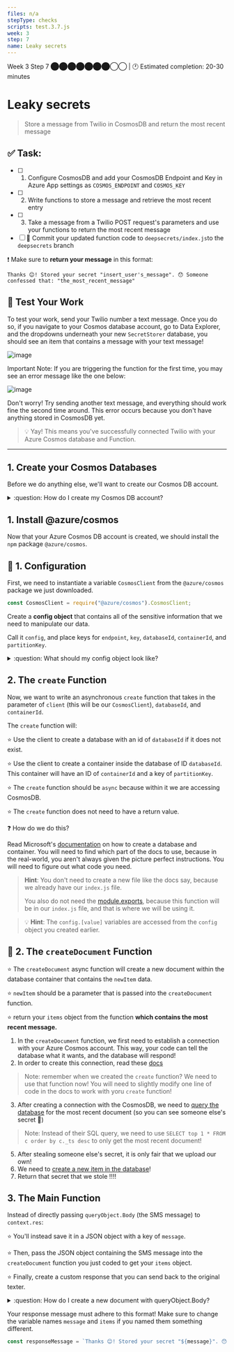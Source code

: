 ```yaml
---
files: n/a
stepType: checks
scripts: test.3.7.js
week: 3
step: 7
name: Leaky secrets
---
```


Week 3 Step 7 ⬤⬤⬤⬤⬤⬤⬤◯◯ | 🕐 Estimated completion: 20-30 minutes

# Leaky secrets
> Store a message from Twilio in CosmosDB and return the most recent message

## ✅  Task:
- [ ]  1. Configure CosmosDB and add your CosmosDB Endpoint and Key in Azure App settings as `COSMOS_ENDPOINT` and `COSMOS_KEY`
- [ ]  2. Write functions to store a message and retrieve the most recent entry
- [ ]  3. Take a message from a Twilio POST request's parameters and use your functions to return the most recent message
- [ ] 🚀 Commit your updated function code to `deepsecrets/index.js`to the `deepsecrets` branch

❗ Make sure to **return your message** in this format:
```
Thanks 😊! Stored your secret "insert_user's_message". 😯 Someone confessed that: "the_most_recent_message"
```

## 🚧 Test Your Work

To test your work, send your Twilio number a text message. Once you do so, if you navigate to your Cosmos database account, go to Data Explorer, and the dropdowns underneath your new `SecretStorer` database, you should see an item that contains a message with your text message!

![image](https://user-images.githubusercontent.com/49426183/120911610-99c41000-c63d-11eb-88cc-601c61585e87.png)

Important Note: If you are triggering the function for the first time, you may see an error message like the one below:

![image](https://user-images.githubusercontent.com/49426183/120911569-46ea5880-c63d-11eb-89c3-18c0205dcef4.png)

Don't worry! Try sending another text message, and everything should work fine the second time around. This error occurs because you don't have anything stored in CosmosDB yet.

> 💡 Yay! This means you've successfully connected Twilio with your Azure Cosmos database and Function.

---

## 1. Create your Cosmos Databases

Before we do anything else, we'll want to create our Cosmos DB account.

<details>
<summary>:question: How do I create my Cosmos DB account?</summary>

1. Navigate to your Azure Portal and click on `Azure Cosmos DB` under Azure Services.

![image](https://user-images.githubusercontent.com/49426183/120911257-90857400-c63a-11eb-9046-d9a7401e24af.png)

2. Click `Create Azure Cosmos DB Account`.

![image](https://user-images.githubusercontent.com/49426183/120911303-405ae180-c63b-11eb-98eb-6a1fedcad05c.png)

3. Under `Select API Option`, choose `Core (SQL) - Recommended`.

![image](https://user-images.githubusercontent.com/49426183/120911316-5d8fb000-c63b-11eb-8466-f7bfc938d1f8.png)

4. Fill in your account name, leave default options as they are, and click `Review + create`.

![image](https://user-images.githubusercontent.com/49426183/120911344-b52e1b80-c63b-11eb-82ff-e6b5f2e9075a.png)

5. Click `Create` a final time.

![image](https://user-images.githubusercontent.com/49426183/120911368-e7d81400-c63b-11eb-9855-686d444eb1ec.png)

6. Once deployment is complete, click `Go to resource`.

![image](https://user-images.githubusercontent.com/49426183/120911461-83698480-c63c-11eb-8260-b622013485a3.png)

7. Before you return to VSCODE, record the Cosmos Database URI and Key. That should be under Setting/Keys
![Screenshot from 2021-07-08 21-05-47-edited_cosmo_key](https://user-images.githubusercontent.com/15052690/125008466-9357f800-e030-11eb-9241-ee1ef668e4e8.png)

8. Create new Azure function application settings per [Azure App Setting](https://docs.microsoft.com/en-us/azure/azure-functions/functions-how-to-use-azure-function-app-settings?tabs=portal#settings). Label them `COSMOS_ENDPOINT` with the cosmos URI as the value and `COSMOS_KEY` with the cosmos Key as the value.
![Screenshot from 2021-07-08 14-45-27-edited_function_app](https://user-images.githubusercontent.com/15052690/125008667-fc3f7000-e030-11eb-9dc7-6f3ca0099b9b.png)

</details>

## 1. Install @azure/cosmos

Now that your Azure Cosmos DB account is created, we should install the `npm` package `@azure/cosmos`.

## 🔧 1. Configuration

First, we need to instantiate a variable `CosmosClient` from the `@azure/cosmos` package we just downloaded.

```js
const CosmosClient = require("@azure/cosmos").CosmosClient;
```

Create a **config object** that contains all of the sensitive information that we need to manipulate our data.

Call it `config`, and place keys for `endpoint`, `key`, `databaseId`, `containerId`, and `partitionKey`.

<details>
<summary>:question: What should my config object look like?</summary>

Here is an example of the config object. Make sure your databaseId, containerId, and partitionKey are correct.

```js
const config = {
  endpoint: process.env.COSMOS_ENDPOINT,
  key: process.env.COSMOS_KEY,
  databaseId: "SecretStorer",
  containerId: "secrets",
  partitionKey: {kind: "Hash", paths: ["/secrets"]}
};
```

</details>

## 2. The `create` Function

Now, we want to write an asynchronous `create` function that takes in the parameter of `client` (this will be our `CosmosClient`), `databaseId`, and `containerId`. 

The `create` function will:

⭐️ Use the client to create a database with an id of `databaseId` if it does not exist.

⭐️ Use the client to create a container inside the database of ID `databaseId`. This container will have an ID of `containerId` and a key of `partitionKey`.

⭐️ The `create` function should be `async` because within it we are accessing CosmosDB.

⭐️ The `create` function does not need to have a return value.

❓ How do we do this?

Read Microsoft's [documentation](https://docs.microsoft.com/en-us/azure/cosmos-db/sql-api-nodejs-get-started) on how to create a database and container. 
You will need to find which part of the docs to use, because in the real-world, you aren't always given the picture perfect instructions. You will need to figure out what code you need.
  
> **Hint**: You don't need to create a new file like the docs say, because we already have our `index.js` file. 
> 
> You also do not need the [module.exports](https://stackify.com/node-js-module-exports/), because this function will be in our `index.js` file, and that is where we will be using it. 

> :bulb: **Hint**: The `config.[value]` variables are accessed from the `config` object you created earlier.

## 📜 2. The `createDocument` Function

⭐️ The `createDocument` async function will create a new document within the database container that contains the `newItem` data.

⭐️ `newItem` should be a parameter that is passed into the `createDocument` function.

⭐️ return your `items` object from the function **which contains the most recent message.**

1. In the `createDocument` function, we first need to establish a connection with your Azure Cosmos account. This way, your code can tell the database what it wants, and the database will respond!
2. In order to create this connection, read these [docs](https://docs.microsoft.com/en-us/azure/cosmos-db/sql-api-nodejs-get-started#connect-to-the-azure-cosmos-account)
> Note: remember when we created the `create` function? We need to use that function now! You will need to slightly modify one line of code in the docs to work with yoru `create` function!
3. After creating a connection with the CosmosDB, we need to [query the database](https://docs.microsoft.com/en-us/azure/cosmos-db/sql-api-nodejs-get-started#QueryItem) for the most recent document (so you can see someone else's secret 👀)
> Note: Instead of their SQL query, we need to use `SELECT top 1 * FROM c order by c._ts desc` to only get the most recent document!
5. After stealing someone else's secret, it is only fair that we upload our own!
6. We need to [create a new item in the database](https://docs.microsoft.com/en-us/azure/cosmos-db/sql-api-nodejs-get-started#CreateItem)!
7. Return that secret that we stole ‼️‼️

## 3. The Main Function

Instead of directly passing `queryObject.Body` (the SMS message) to `context.res`:

⭐️ You'll instead save it in a JSON object with a key of `message`.

⭐️ Then, pass the JSON object containing the SMS message into the `createDocument` function you just coded to get your `items` object.

⭐️ Finally, create a custom response that you can send back to the original texter.

<details>
<summary>:question: How do I create a new document with queryObject.Body?</summary>

```js
const queryObject = // use the querystring npm package to parse the request body
let message = queryObject.Body;
let document = // create an object with the string `"message"` as the key, and the variable `message` as its value
let items = // call the createDocument function with the document we just made
```

</details>

Your response message must adhere to this format! Make sure to change the variable names `message` and `items` if you named them something different.

```js
const responseMessage = `Thanks 😊! Stored your secret "${message}". 😯 Someone confessed that: ${JSON.stringify(items[0].message)}`
```
